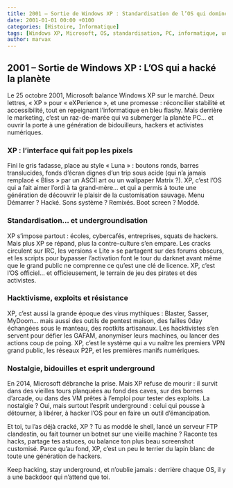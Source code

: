 ```yaml
---
title: 2001 – Sortie de Windows XP : Standardisation de l’OS qui dominera les PC pendant plus d’une décennie
date: 2001-01-01 00:00 +0100
categories: [Histoire, Informatique]
tags: [Windows XP, Microsoft, OS, standardisation, PC, informatique, underground, hacktivisme]
author: marvax
---
```


## 2001 – Sortie de Windows XP : L’OS qui a hacké la planète

Le 25 octobre 2001, Microsoft balance Windows XP sur le marché. Deux lettres, « XP » pour « eXPerience », et une promesse : réconcilier stabilité et accessibilité, tout en repeignant l’informatique en bleu flashy. Mais derrière le marketing, c’est un raz-de-marée qui va submerger la planète PC… et ouvrir la porte à une génération de bidouilleurs, hackers et activistes numériques.

### XP : l’interface qui fait pop les pixels

Fini le gris fadasse, place au style « Luna » : boutons ronds, barres translucides, fonds d’écran dignes d’un trip sous acide (qui n’a jamais remplacé « Bliss » par un ASCII art ou un wallpaper Matrix ?). XP, c’est l’OS qui a fait aimer l’ordi à ta grand-mère… et qui a permis à toute une génération de découvrir le plaisir de la customisation sauvage. Menu Démarrer ? Hacké. Sons système ? Remixés. Boot screen ? Moddé.

### Standardisation… et undergroundisation

XP s’impose partout : écoles, cybercafés, entreprises, squats de hackers. Mais plus XP se répand, plus la contre-culture s’en empare. Les cracks circulent sur IRC, les versions « Lite » se partagent sur des forums obscurs, et les scripts pour bypasser l’activation font le tour du darknet avant même que le grand public ne comprenne ce qu’est une clé de licence. XP, c’est l’OS officiel… et officieusement, le terrain de jeu des pirates et des activistes.

### Hacktivisme, exploits et résistance

XP, c’est aussi la grande époque des virus mythiques : Blaster, Sasser, MyDoom… mais aussi des outils de pentest maison, des failles 0day échangées sous le manteau, des rootkits artisanaux. Les hacktivistes s’en servent pour défier les GAFAM, anonymiser leurs machines, ou lancer des actions coup de poing. XP, c’est le système qui a vu naître les premiers VPN grand public, les réseaux P2P, et les premières manifs numériques.

### Nostalgie, bidouilles et esprit underground

En 2014, Microsoft débranche la prise. Mais XP refuse de mourir : il survit dans des vieilles tours planquées au fond des caves, sur des bornes d’arcade, ou dans des VM prêtes à l’emploi pour tester des exploits. La nostalgie ? Oui, mais surtout l’esprit underground : celui qui pousse à détourner, à libérer, à hacker l’OS pour en faire un outil d’émancipation.

Et toi, tu l’as déjà cracké, XP ? Tu as moddé le shell, lancé un serveur FTP clandestin, ou fait tourner un botnet sur une vieille machine ? Raconte tes hacks, partage tes astuces, ou balance ton plus beau screenshot customisé. Parce qu’au fond, XP, c’est un peu le terrier du lapin blanc de toute une génération de hackers.

Keep hacking, stay underground, et n’oublie jamais : derrière chaque OS, il y a une backdoor qui n’attend que toi.

